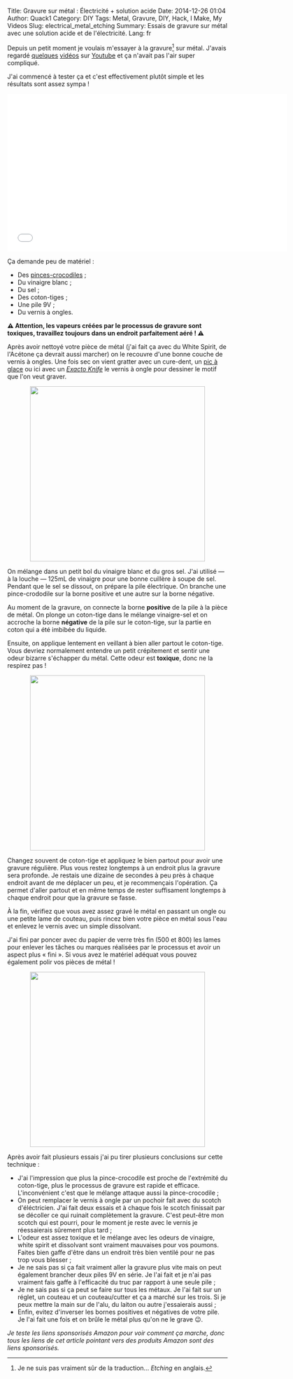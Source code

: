 Title: Gravure sur métal : Électricité + solution acide
Date: 2014-12-26 01:04
Author: Quack1
Category: DIY
Tags: Metal, Gravure, DIY, Hack, I Make, My Videos
Slug: electrical_metal_etching
Summary: Essais de gravure sur métal avec une solution acide et de l'électricité.
Lang: fr

Depuis un petit moment je voulais m'essayer à la gravure[^1] sur métal. J'avais regardé [quelques](http://www.instructables.com/id/Salt-Water-Metal-Etching/?ALLSTEPS) [vidéos](https://www.youtube.com/watch?v=U0wTNdgL2Uc) sur [Youtube](https://www.youtube.com/watch?v=bV-PItEcLXY) et ça n'avait pas l'air super compliqué.

J'ai commencé à tester ça et c'est effectivement plutôt simple et les résultats sont assez sympa !

<iframe width="640" height="360" src="//www.youtube-nocookie.com/embed/VNuHuiMRSmg" frameborder="0" allowfullscreen></iframe>

Ça demande peu de matériel :

- Des [pinces-crocodiles](http://www.amazon.fr/gp/product/B001IOFJSA/ref=as_li_qf_sp_asin_il_tl?ie=UTF8&camp=1642&creative=6746&creativeASIN=B001IOFJSA&linkCode=as2&tag=quacsblog-21&linkId=YU6SSMMVYLEI2P4V) ;
- Du vinaigre blanc ;
- Du sel ;
- Des coton-tiges ;
- Une pile 9V ;
- Du vernis à ongles.

**⚠ Attention, les vapeurs créées par le processus de gravure sont toxiques, travaillez toujours dans un endroit parfaitement aéré ! ⚠**

Après avoir nettoyé votre pièce de métal (j'ai fait ça avec du White Spirit, de l'Acétone ça devrait aussi marcher) on le recouvre d'une bonne couche de vernis à ongles. Une fois sec on vient gratter avec un cure-dent, un [pic à glace](https://www.youtube.com/watch?v=-G63uijctXo) ou ici avec un [_Exacto Knife_](http://www.amazon.fr/gp/product/B000KT9C28/ref=as_li_tl?ie=UTF8&camp=1642&creative=19458&creativeASIN=B000KT9C28&linkCode=as2&tag=quacsblog-21&linkId=I6KEOTKOXMYBDJDV) le vernis à ongle pour dessiner le motif que l'on veut graver.

<div align="center"><img src="/upload/diy_electrical_metal_etching_motif.png" align="center" width="400px" /></div>

On mélange dans un petit bol du vinaigre blanc et du gros sel. J'ai utilisé — à la louche — 125mL de vinaigre pour une bonne cuillère à soupe de sel. Pendant que le sel se dissout, on prépare la pile électrique. On branche une pince-crododile sur la borne positive et une autre sur la borne négative.

Au moment de la gravure, on connecte la borne **positive** de la pile à la pièce de métal. On plonge un coton-tige dans le mélange vinaigre-sel et on accroche la borne **négative** de la pile sur le coton-tige, sur la partie en coton qui a été imbibée du liquide.

Ensuite, on applique lentement en veillant à bien aller partout le coton-tige. Vous devriez normalement entendre un petit crépitement et sentir une odeur bizarre s'échapper du métal. Cette odeur est **toxique**, donc ne la respirez pas !

<div align="center"><img src="/upload/diy_electrical_metal_etching_etch.png" align="center" width="400px" /></div>

Changez souvent de coton-tige et appliquez le bien partout pour avoir une gravure régulière. Plus vous restez longtemps à un endroit plus la gravure sera profonde. Je restais une dizaine de secondes à peu près à chaque endroit avant de me déplacer un peu, et je recommençais l'opération. Ça permet d'aller partout et en même temps de rester suffisament longtemps à chaque endroit pour que la gravure se fasse.

À la fin, vérifiez que vous avez assez gravé le métal en passant un ongle ou une petite lame de couteau, puis rincez bien votre pièce en métal sous l'eau et enlevez le vernis avec un simple dissolvant.

J'ai fini par poncer avec du papier de verre très fin (500 et 800) les lames pour enlever les tâches ou marques réalisées par le processus et avoir un aspect plus « fini ». Si vous avez le matériel adéquat vous pouvez également polir vos pièces de métal !

<div align="center"><img src="/upload/diy_electrical_metal_etching_end.png" align="center" width="400px" /></div>

Après avoir fait plusieurs essais j'ai pu tirer plusieurs conclusions sur cette technique :

- J'ai l'impression que plus la pince-crocodile est proche de l'extrémité du coton-tige, plus le processus de gravure est rapide et efficace. L'inconvénient c'est que le mélange attaque aussi la pince-crocodile ;
- On peut remplacer le vernis à ongle par un pochoir fait avec du scotch d'éléctricien. J'ai fait deux essais et à chaque fois le scotch finissait par se décoller ce qui ruinait complètement la gravure. C'est peut-être mon scotch qui est pourri, pour le moment je reste avec le vernis je réessaierais sûrement plus tard ;
- L'odeur est assez toxique et le mélange avec les odeurs de vinaigre, white spirit et dissolvant sont vraiment mauvaises pour vos poumons. Faites bien gaffe d'être dans un endroit très bien ventilé pour ne pas trop vous blesser ;
- Je ne sais pas si ça fait vraiment aller la gravure plus vite mais on peut également brancher deux piles 9V en série. Je l'ai fait et je n'ai pas vraiment fais gaffe à l'efficacité du truc par rapport à une seule pile ;
- Je ne sais pas si ça peut se faire sur tous les métaux. Je l'ai fait sur un réglet, un couteau et un couteau/cutter et ça a marché sur les trois. Si je peux mettre la main sur de l'alu, du laiton ou autre j'essaierais aussi ;
- Enfin, evitez d'inverser les bornes positives et négatives de votre pile. Je l'ai fait une fois et on brûle le métal plus qu'on ne le grave 😉.

_Je teste les liens sponsorisés Amazon pour voir comment ça marche, donc tous les liens de cet article pointant vers des produits Amazon sont des liens sponsorisés._

[^1]: Je ne suis pas vraiment sûr de la traduction... _Etching_ en anglais.